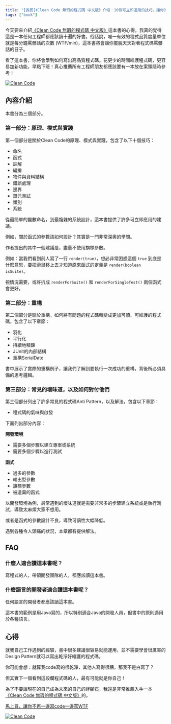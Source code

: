 ```yaml
---
title: "[推薦]《Clean Code 無瑕的程式碼 中文版》介紹：10個可立即運用的技巧，讓你的程式碼超容易維護"
tags: ["book"]
---
```


今天要來介紹[《Clean Code 無瑕的程式碼 中文版》](https://www.books.com.tw/exep/assp.php/shubo/products/0010579897?utm_source=shubo&utm_medium=ap-books&utm_content=recommend&utm_campaign=ap-201906)這本書的心得。我真的覺得這是一本任何工程師都應該讀十遍的好書。俗話說，唯一有效的程式品質度量單位就是每分鐘罵髒話的次數 (WTF/min)，這本書將會讓你擺脫天天對著程式碼罵髒話的日子。

看了這本書，你將會學到如何寫出高品質程式碼。花更少的時間維護程式碼，更容易加新功能，早點下班！真心推薦所有工程師朋友都應該要有一本放在案頭隨時參考！

[![Clean Code](https://im2.book.com.tw/image/getImage?i=https://www.books.com.tw/img/001/057/98/0010579897.jpg&v=513f2000&w=348&h=348)](https://www.books.com.tw/exep/assp.php/shubo/products/0010579897?utm_source=shubo&utm_medium=ap-books&utm_content=recommend&utm_campaign=ap-201906)

## 內容介紹

本書分為三個部分。

### 第一部分：原理、模式與實踐

第一個部分是關於Clean Code的原理、模式與實踐，包含了以下十個技巧：

* 命名
* 函式
* 註解
* 編排
* 物件與資料結構
* 錯誤處理
* 邊界
* 單元測試
* 類別
* 系統

從最簡單的變數命名，到最複雜的系統設計，這本書提供了許多可立即應用的建議。

例如，關於函式的參數該如何設計？其實是一門非常深奧的學問。

作者提出的其中一個建議是，盡量不使用旗標參數。

例如：當我們看到前人寫了一行 `render(true)`，想必非常困惑這個 `true` 到底是什麼意思，要把滑鼠移上去才知道原來函式的定義是 `render(boolean isSuite)`。

視情況需要，或許拆成 `renderForSuite()` 和 `renderForSingleTest()` 兩個函式會更好。

### 第二部分：重構

第二個部分是關於重構，如何將有問題的程式碼轉變成更加可讀、可維護的程式碼，包含了以下章節：

* 羽化
* 平行化
* 持續地精鍊
* JUnit的內部結構
* 重構SerialDate

書中展示了實際的重構例子，讓我們了解到要執行一次成功的重構，背後所必須具備的思考邏輯。

### 第三部分：常見的壞味道，以及如何對付他們

第三個部分列出了許多常見的程式碼Anti Pattern，以及解法，包含以下章節：

* 程式碼的氣味與啟發

下面列出部分內容：

**開發環境**

* 需要多個步驟以建立專案或系統
* 需要多個步驟以進行測試

**函式**

* 過多的參數
* 輸出型參數
* 旗標參數
* 被遺棄的函式

以開發環境為例，最常遇到的壞味道就是需要非常多的步驟建立系統或是執行測試，導致太麻煩大家不想用。

或者是函式的參數設計不良，導致可讀性大幅降低。

遇到各種令人頭痛的狀況，本章都有提供解法。

## FAQ

### 什麼人適合讀這本書呢？

寫程式的人，帶領開發團隊的人，都應該讀這本書。

### 什麼語言的開發者適合讀這本書呢？

任何語言的開發者都應該讀這本書。

這本書的範例是用Java寫的，所以特別適合Java的開發人員，但書中的原則適用於各種語言。

## 心得

就我自己工作遇到的經驗，書中很多建議很容易就能運用，並不需要學會很厲害的Design Pattern就可以寫出乾淨好維護的程式碼。

你可能會想：就算我code寫的很乾淨，其他人寫得很糟，那我不是白寫了？

但其實下一個看到這段爛程式碼的人，最有可能就是你自己！

為了不要讓現在的自己成為未來的自己的絆腳石，我還是非常推薦入手一本[《Clean Code 無瑕的程式碼 中文版》](https://www.books.com.tw/exep/assp.php/shubo/products/0010579897?utm_source=shubo&utm_medium=ap-books&utm_content=recommend&utm_campaign=ap-201906)的。

[馬上買，讓你不再一邊寫code一邊罵WTF](https://www.books.com.tw/exep/assp.php/shubo/products/0010579897?utm_source=shubo&utm_medium=ap-books&utm_content=recommend&utm_campaign=ap-201906)

[![Clean Code](https://im2.book.com.tw/image/getImage?i=https://www.books.com.tw/img/001/057/98/0010579897.jpg&v=513f2000&w=348&h=348)](https://www.books.com.tw/exep/assp.php/shubo/products/0010579897?utm_source=shubo&utm_medium=ap-books&utm_content=recommend&utm_campaign=ap-201906)
